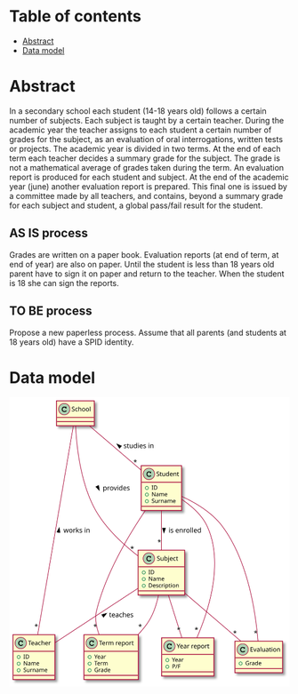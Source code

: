 # Table of contents

- [Abstract](#abstract)
- [Data model](#data-model)

# Abstract

In a secondary school each student (14-18 years old) follows a certain number of subjects. Each subject is taught by a certain teacher. During the academic year the teacher assigns to each student a certain number of grades for the subject, as an evaluation of oral interrogations, written tests or projects.
The academic year is divided in two terms. At the end of each term each teacher decides a summary grade for the subject. The grade is not a mathematical average of grades taken during the term. An evaluation report is produced for each student and subject.
At the end of the academic year (june) another evaluation report is prepared. This final one is issued by a committee made by all teachers, and contains, beyond a summary grade for each subject and student, a global pass/fail result for the student.

## AS IS process
Grades are written on a paper book. Evaluation reports (at end of term, at end of year) are also on paper. Until the student is less than 18 years old parent have to sign it on paper and return to the teacher. When the student is 18 she can sign the reports.

## TO BE process
Propose a new paperless process. Assume that all parents (and students at 18 years old) have a SPID identity.

# Data model

![TODO](models/data.svg)
